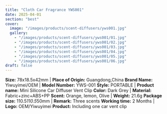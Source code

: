 ```yaml
---
title: "Cloth Car Fragrance YWS001"
date: 2025-04-01
section: "best"
cover:
  image: "/images/products/scent-diffusers/yws001.jpg"
  gallery:
    - "/images/products/scent-diffusers/yws001/01.jpg"
    - "/images/products/scent-diffusers/yws001/02.jpg"
    - "/images/products/scent-diffusers/yws001/03.jpg"
    - "/images/products/scent-diffusers/yws001/04.jpg"
    - "/images/products/scent-diffusers/yws001/05.jpg"
    - "/images/products/scent-diffusers/yws001/06.jpg"
draft: false
---
```

**Size:**	78x18.5x42mm | **Place of Origin:**	Guangdong,China
**Brand Name:**	Yiwuyimei/OEM | **Model Number:**	YWS-001
**Style:**	PORTABLE | **Product name:**	Mini Silicone Car Diffuser Vent Clip
**Color:**	Dark Grey | **Material:**	Fabric+zinc+ABS+PP
**Scent:**	Orange, lemon, Olive | **Weight:**	21.6g
**Package size:**	110.5*110.5*50mm | **Remark:**	Three scents
**Working time:**	2 Months | **Logo:**	OEM/Yiwuyimei
**Product:** Including	one car vent clip

